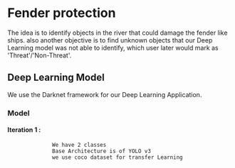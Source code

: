 # Fender protection 

The idea is to identify objects in the river that could damage the fender like ships.
also another objective is to find unknown objects that our Deep Learning model was not able to identify, which user later would mark as 'Threat'/'Non-Threat'.

## Deep Learning Model

We use the Darknet framework for our Deep Learning Application.

### Model

#### Iteration 1 : 
                  We have 2 classes
                  Base Architecture is of YOLO v3
                  we use coco dataset for transfer Learning
